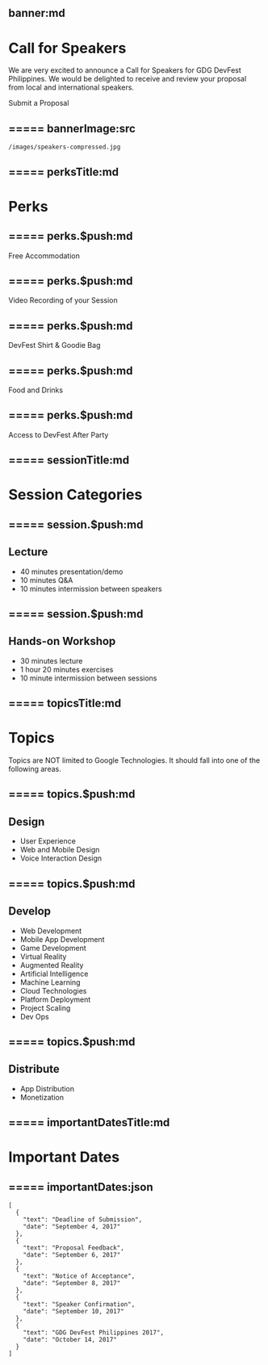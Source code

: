 banner:md
-----
# Call for Speakers

We are very excited to announce a Call for Speakers for GDG DevFest Philippines. We would be delighted to receive and review your proposal from local and international speakers.

<devfest-button target="_blank" href="https://goo.gl/SibpuX">
  Submit a Proposal
</devfest-button>

=====
bannerImage:src
-----
    /images/speakers-compressed.jpg

=====
perksTitle:md
-----
# Perks

=====
perks.$push:md
-----
<iron-icon icon="devfest:accommodation"></iron-icon>

Free Accommodation

=====
perks.$push:md
-----
<iron-icon icon="devfest:video"></iron-icon>

Video Recording of your Session

=====
perks.$push:md
-----
<iron-icon icon="devfest:shirt"></iron-icon>

DevFest Shirt & Goodie Bag

=====
perks.$push:md
-----
<iron-icon icon="devfest:food"></iron-icon>

Food and Drinks

=====
perks.$push:md
-----
<iron-icon icon="devfest:ticket"></iron-icon>

Access to DevFest After Party

=====
sessionTitle:md
-----
# Session Categories

=====
session.$push:md
-----
<iron-icon icon="devfest:chat"></iron-icon>

## Lecture

- 40 minutes presentation/demo
- 10 minutes Q&A
- 10 minutes intermission between speakers

=====
session.$push:md
-----
<iron-icon icon="devfest:laptop"></iron-icon>

## Hands-on Workshop

- 30 minutes lecture
- 1 hour 20 minutes exercises
- 10 minute intermission between sessions

=====
topicsTitle:md
-----
# Topics

Topics are NOT limited to Google Technologies. It should fall into one of the following areas.

=====
topics.$push:md
-----
<iron-icon icon="devfest:design"></iron-icon>

## Design

- User Experience
- Web and Mobile Design
- Voice Interaction Design

=====
topics.$push:md
-----
<iron-icon icon="devfest:develop"></iron-icon>

## Develop

- Web Development
- Mobile App Development
- Game Development
- Virtual Reality
- Augmented Reality
- Artificial Intelligence
- Machine Learning
- Cloud Technologies
- Platform Deployment
- Project Scaling
- Dev Ops

=====
topics.$push:md
-----
<iron-icon icon="devfest:distribute"></iron-icon>

## Distribute

- App Distribution
- Monetization

=====
importantDatesTitle:md
-----
# Important Dates

=====
importantDates:json
-----
    [
      {
        "text": "Deadline of Submission",
        "date": "September 4, 2017"
      },
      {
        "text": "Proposal Feedback",
        "date": "September 6, 2017"
      },
      {
        "text": "Notice of Acceptance",
        "date": "September 8, 2017"
      },
      {
        "text": "Speaker Confirmation",
        "date": "September 10, 2017"
      },
      {
        "text": "GDG DevFest Philippines 2017",
        "date": "October 14, 2017"
      }
    ]